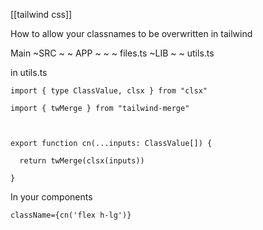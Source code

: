[[tailwind css]]

How to allow your classnames to be overwritten in tailwind

Main
~SRC
~ ~ APP
~ ~ ~ files.ts
~LIB
~ ~ utils.ts

in utils.ts 
```
import { type ClassValue, clsx } from "clsx"

import { twMerge } from "tailwind-merge"

  

export function cn(...inputs: ClassValue[]) {

  return twMerge(clsx(inputs))

}
```

In your components 
```
className={cn('flex h-lg')}
```
